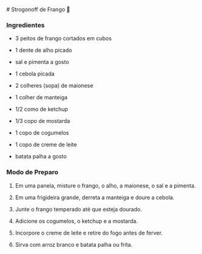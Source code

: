 ﻿﻿# Strogonoff de Frango :chicken:



### Ingredientes

- 3 peitos de frango cortados em cubos

- 1 dente de alho picado

- sal e pimenta a gosto

- 1 cebola picada

- 2 colheres (sopa) de maionese

- 1 colher de manteiga

- 1/2 como de ketchup

- 1/3 copo de mostarda

- 1 copo de cogumelos

- 1 copo de creme de leite

- batata palha a gosto

### Modo de Preparo

1. Em uma panela, misture o frango, o alho, a maionese, o sal e a pimenta.

1. Em uma frigideira grande, derreta a manteiga e doure a cebola.

1. Junte o frango temperado até que esteja dourado.

1. Adicione os cogumelos, o ketchup e a mostarda.

1. Incorpore o creme de leite e retire do fogo antes de ferver.

1. Sirva com arroz branco e batata palha ou frita.

